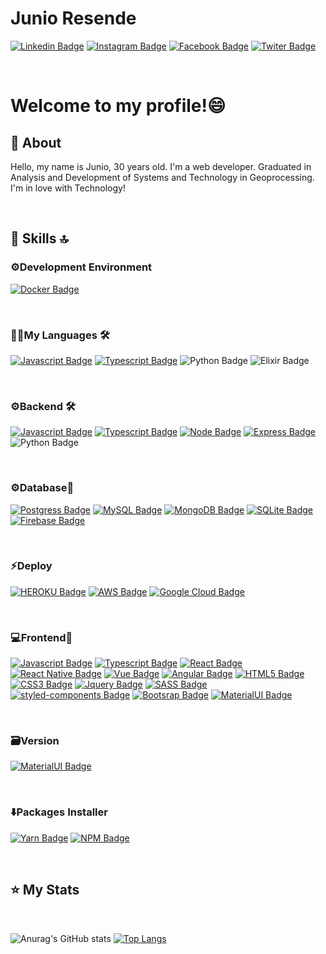 # Junio Resende

<!--
**JunioResende/JunioResende** is a ✨ _special_ ✨ repository because its `README.md` (this file) appears on your GitHub profile.

Here are some ideas to get you started:

- 🔭 I’m currently working on ...
- 🌱 I’m currently learning ...
- 👯 I’m looking to collaborate on ...
- 🤔 I’m looking for help with ...
- 💬 Ask me about ...
- 📫 How to reach me: ...
- 😄 Pronouns: ...
- ⚡ Fun fact: ...
-->
[![Linkedin Badge](https://img.shields.io/badge/LinkedIn-0077B5?style=for-the-badge&logo=linkedin&logoColor=white&link=https://www.linkedin.com/in/junioresende29/)](https://www.linkedin.com/in/junioresende29/)
[![Instagram Badge](https://img.shields.io/badge/Instagram-E4405F?style=for-the-badge&logo=instagram&logoColor=white&link=https://www.instagram.com/junio.res3nde/)](https://www.instagram.com/junio.res3nde/)
[![Facebook Badge](https://img.shields.io/badge/Facebook-1877F2?style=for-the-badge&logo=facebook&logoColor=white&link=https://www.facebook.com/junio.resende.754/)](https://www.facebook.com/junio.resende.754/)
[![Twiter Badge](https://img.shields.io/badge/Twitter-1DA1F2?style=for-the-badge&logo=twitter&logoColor=white&link=https://twitter.com/JunioResende3)](https://twitter.com/JunioResende3)

<br>



# Welcome to my profile!😄



## 📖 About


Hello, my name is Junio, 30 years old. I'm a web developer. Graduated in Analysis and Development of Systems and Technology in Geoprocessing. I'm in love with Technology!

<br>

## 🚀 Skills 🔝

### ⚙️Development Environment

[![Docker Badge](https://img.shields.io/badge/Docker-2CA5E0?style=for-the-badge&logo=docker&logoColor=white&link=https://www.docker.com/)](https://www.docker.com/)

<br>

### 👩‍💻My Languages 🛠

[![Javascript Badge](https://img.shields.io/badge/JavaScript-F7DF1E?style=for-the-badge&logo=javascript&logoColor=black&link=https://www.javascript.com/)](https://www.javascript.com/)
[![Typescript Badge](https://img.shields.io/badge/TypeScript-007ACC?style=for-the-badge&logo=typescript&logoColor=white&link=https://www.typescriptlang.org/)](https://www.typescriptlang.org/)
![Python Badge](	https://img.shields.io/badge/Python-3776AB?style=for-the-badge&logo=python&logoColor=white)
![Elixir Badge](	https://img.shields.io/badge/Elixir-4B275F?style=for-the-badge&logo=elixir&logoColor=white)

<br>

### ⚙️Backend 🛠

[![Javascript Badge](https://img.shields.io/badge/JavaScript-F7DF1E?style=for-the-badge&logo=javascript&logoColor=black&link=https://www.javascript.com/)](https://www.javascript.com/)
[![Typescript Badge](https://img.shields.io/badge/TypeScript-007ACC?style=for-the-badge&logo=typescript&logoColor=white&link=https://www.typescriptlang.org/)](https://www.typescriptlang.org/)
[![Node Badge](https://img.shields.io/badge/Node.js-43853D?style=for-the-badge&logo=node.js&logoColor=white&link=https://nodejs.org/en/)](https://nodejs.org/en/)
[![Express Badge](https://img.shields.io/badge/Express.js-000000?style=for-the-badge&logo=express&logoColor=white&link=https://expressjs.com/pt-br/)](https://expressjs.com/pt-br/)
![Python Badge](	https://img.shields.io/badge/Python-3776AB?style=for-the-badge&logo=python&logoColor=white)

<br>

### ⚙️Database🏦

[![Postgress Badge](https://img.shields.io/badge/PostgreSQL-316192?style=for-the-badge&logo=postgresql&logoColor=white&link=https://www.postgresql.org/)](https://www.postgresql.org/)
[![MySQL Badge](https://img.shields.io/badge/MySQL-00000F?style=for-the-badge&logo=mysql&logoColor=white&link=https://www.mysql.com/)](https://www.mysql.com/)
[![MongoDB Badge](https://img.shields.io/badge/MongoDB-4EA94B?style=for-the-badge&logo=mongodb&logoColor=white&link=https://www.mongodb.com/)](https://www.mongodb.com/)
[![SQLite Badge](https://img.shields.io/badge/SQLite-07405E?style=for-the-badge&logo=sqlite&logoColor=white&link=https://www.sqlite.org/index.html)](https://www.sqlite.org/index.html)
[![Firebase Badge](https://img.shields.io/badge/firebase-ffca28?style=for-the-badge&logo=firebase&logoColor=white&link=https://firebase.google.com/?hl=pt-br)](https://firebase.google.com/?hl=pt-br)

<br>

### ⚡️Deploy

[![HEROKU Badge](https://img.shields.io/badge/Heroku-430098?style=for-the-badge&logo=heroku&logoColor=white&link=https://www.heroku.com/)](https://www.heroku.com/)
[![AWS Badge](https://img.shields.io/badge/Amazon_AWS-232F3E?style=for-the-badge&logo=amazon-aws&logoColor=white&link=https://aws.amazon.com/pt/)](https://aws.amazon.com/pt/)
[![Google Cloud Badge](https://img.shields.io/badge/Google_Cloud-4285F4?style=for-the-badge&logo=google-cloud&logoColor=white&link=https://cloud.google.com/)](https://cloud.google.com/)

<br>


### 💻Frontend📱

[![Javascript Badge](https://img.shields.io/badge/JavaScript-F7DF1E?style=for-the-badge&logo=javascript&logoColor=black&link=https://www.javascript.com/)](https://www.javascript.com/)
[![Typescript Badge](https://img.shields.io/badge/TypeScript-007ACC?style=for-the-badge&logo=typescript&logoColor=white&link=https://www.typescriptlang.org/)](https://www.typescriptlang.org/)
[![React Badge](https://img.shields.io/badge/React-20232A?style=for-the-badge&logo=react&logoColor=61DAFB&link=https://pt-br.reactjs.org/)](https://pt-br.reactjs.org/)
[![React Native Badge](https://img.shields.io/badge/React_Native-20232A?style=for-the-badge&logo=react&logoColor=61DAFB&link=https://reactnative.dev/)](https://reactnative.dev/)
[![Vue Badge](https://img.shields.io/badge/Vue.js-35495E?style=for-the-badge&logo=vue.js&logoColor=4FC08D&link=https://vuejs.org/)](https://vuejs.org/)
[![Angular Badge](https://img.shields.io/badge/Angular-DD0031?style=for-the-badge&logo=angular&logoColor=white&link=https://angular.io/)](https://angular.io/)
[![HTML5 Badge](https://img.shields.io/badge/HTML5-E34F26?style=for-the-badge&logo=html5&logoColor=white&link=https://www.w3schools.com/html/)](https://www.w3schools.com/html/)
[![CSS3 Badge](https://img.shields.io/badge/CSS3-1572B6?style=for-the-badge&logo=css3&logoColor=white&link=https://www.w3schools.com/css/)](https://www.w3schools.com/css/)
[![Jquery Badge](https://img.shields.io/badge/jQuery-0769AD?style=for-the-badge&logo=jquery&logoColor=white&link=https://jquery.com/)](https://jquery.com/)
[![SASS Badge](https://img.shields.io/badge/Sass-CC6699?style=for-the-badge&logo=sass&logoColor=white&link=https://sass-lang.com/)](https://sass-lang.com/)
[![styled-components Badge](https://img.shields.io/badge/styled--components-DB7093?style=for-the-badge&logo=styled-components&logoColor=white&link=https://styled-components.com/)](https://styled-components.com/)
[![Bootsrap Badge](https://img.shields.io/badge/Bootstrap-563D7C?style=for-the-badge&logo=bootstrap&logoColor=white&link=https://getbootstrap.com/)](https://getbootstrap.com/)
[![MaterialUI Badge](https://img.shields.io/badge/Material--UI-0081CB?style=for-the-badge&logo=material-ui&logoColor=white&link=https://material-ui.com/pt/)](https://material-ui.com/pt/)

<br>

### 🗃Version

[![MaterialUI Badge](https://img.shields.io/badge/Git-F05032?style=for-the-badge&logo=git&logoColor=white&link=https://git-scm.com/)](https://git-scm.com/)

<br>

### ⬇️Packages Installer
[![Yarn Badge](https://img.shields.io/badge/Yarn-2C8EBB?style=for-the-badge&logo=yarn&logoColor=white&link=https://yarnpkg.com/)](https://yarnpkg.com/)
[![NPM Badge](https://img.shields.io/badge/npm-CB3837?style=for-the-badge&logo=npm&logoColor=white&link=https://www.npmjs.com/)](https://www.npmjs.com/)


<br>

## ⭐️ My Stats
<br>

![Anurag's GitHub stats](https://github-readme-stats.vercel.app/api?username=JunioResende&show_icons=true&theme=tokyonight)
[![Top Langs](https://github-readme-stats.vercel.app/api/top-langs/?username=JunioResende&layout=compact)](https://github.com/JunioResende/github-readme-stats)




